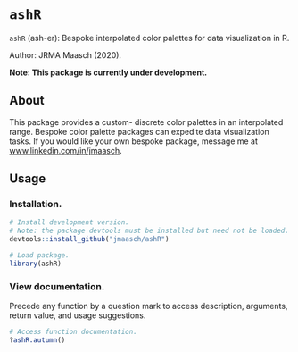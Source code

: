 # `ashR`

`ashR` (ash-er): Bespoke interpolated color palettes for data visualization in R.

Author: JRMA Maasch (2020).

**Note: This package is currently under development.**

## About

This package provides a custom- discrete color palettes in an interpolated range. Bespoke color palette packages can expedite data visualization tasks. If you would like your own bespoke package, message me at www.linkedin.com/in/jmaasch.

## Usage

### Installation.

```R
# Install development version.
# Note: the package devtools must be installed but need not be loaded.
devtools::install_github("jmaasch/ashR")

# Load package.
library(ashR)
```

### View documentation.

Precede any function by a question mark to access description, arguments, return value, and usage suggestions.

```R
# Access function documentation.
?ashR.autumn()
```
